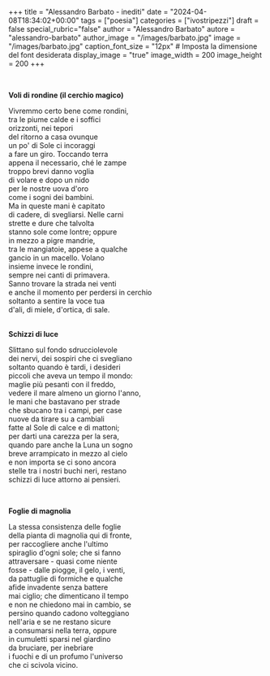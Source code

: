 +++
title = "Alessandro Barbato - inediti"
date = "2024-04-08T18:34:02+00:00"
tags = ["poesia"]
categories = ["ivostripezzi"]
draft = false
special_rubric="false"
author = "Alessandro Barbato"
autore = "alessandro-barbato"
author_image = "/images/barbato.jpg"
image = "/images/barbato.jpg"
caption_font_size = "12px"  # Imposta la dimensione del font desiderata
display_image = "true"
image_width = 200
image_height = 200
+++

<div style="text-align: justify">

</br>


**Voli di rondine (il cerchio magico)**


Vivremmo certo bene come rondini,  
tra le piume calde e i soffici  
orizzonti, nei tepori  
del ritorno a casa ovunque  
un po' di Sole ci incoraggi  
a fare un giro. Toccando terra  
appena il necessario, ché le zampe  
troppo brevi danno voglia  
di volare e dopo un nido  
per le nostre uova d'oro  
come i sogni dei bambini.  
Ma in queste mani è capitato  
di cadere, di svegliarsi. Nelle carni  
strette e dure che talvolta  
stanno sole come lontre; oppure  
in mezzo a pigre mandrie,  
tra le mangiatoie, appese a qualche  
gancio in un macello. Volano  
insieme invece le rondini,  
sempre nei canti di primavera.  
Sanno trovare la strada nei venti  
e anche il momento per perdersi in cerchio  
soltanto a sentire la voce tua  
d'ali, di miele, d'ortica, di sale.  
</br>

<!--more-->

**Schizzi di luce**  

Slittano sul fondo sdrucciolevole  
dei nervi, dei sospiri che ci svegliano  
soltanto quando è tardi, i desideri  
piccoli che aveva un tempo il mondo:  
maglie più pesanti con il freddo,  
vedere il mare almeno un giorno l'anno,  
le mani che bastavano per strade  
che sbucano tra i campi, per case  
nuove da tirare su a cambiali  
fatte al Sole di calce e di mattoni;  
per darti una carezza per la sera,  
quando pare anche la Luna un sogno  
breve arrampicato in mezzo al cielo  
e non importa se ci sono ancora  
stelle tra i nostri buchi neri, restano  
schizzi di luce attorno ai pensieri.  

</br>

**Foglie di magnolia**  

La stessa consistenza delle foglie  
della pianta di magnolia qui di fronte,  
per raccogliere anche l'ultimo  
spiraglio d'ogni sole; che si fanno  
attraversare  - quasi come niente  
fosse - dalle piogge, il gelo, i venti,  
da pattuglie di formiche e qualche  
afide invadente senza battere  
mai ciglio; che dimenticano il tempo  
e non ne chiedono mai in cambio, se  
persino quando cadono volteggiano  
nell'aria e se ne restano sicure  
a consumarsi nella terra, oppure  
in cumuletti sparsi nel giardino  
da bruciare, per inebriare  
i fuochi e di un profumo l'universo  
che ci scivola vicino.  
